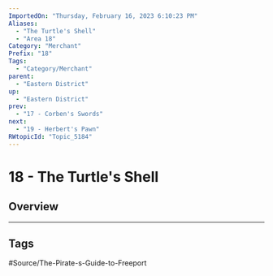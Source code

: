 ```yaml
---
ImportedOn: "Thursday, February 16, 2023 6:10:23 PM"
Aliases:
  - "The Turtle's Shell"
  - "Area 18"
Category: "Merchant"
Prefix: "18"
Tags:
  - "Category/Merchant"
parent:
  - "Eastern District"
up:
  - "Eastern District"
prev:
  - "17 - Corben's Swords"
next:
  - "19 - Herbert's Pawn"
RWtopicId: "Topic_5184"
---
```

# 18 - The Turtle's Shell
## Overview

---
## Tags
#Source/The-Pirate-s-Guide-to-Freeport

